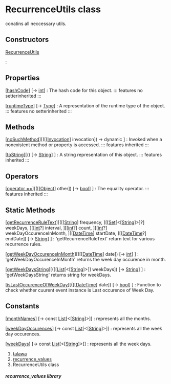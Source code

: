 
<div>

# RecurrenceUtils class

</div>


conatins all neccessary utils.



## Constructors

[RecurrenceUtils](../constants_recurrence_values/RecurrenceUtils/RecurrenceUtils.md)

:   



## Properties

[[hashCode](https://api.flutter.dev/flutter/dart-core/Object/hashCode.html)] [→ [int](https://api.flutter.dev/flutter/dart-core/int-class.html)]
:   The hash code for this object.
    ::: features
    no setterinherited
    :::

[[runtimeType](https://api.flutter.dev/flutter/dart-core/Object/runtimeType.html)] [→ [Type](https://api.flutter.dev/flutter/dart-core/Type-class.html)]
:   A representation of the runtime type of the object.
    ::: features
    no setterinherited
    :::



## Methods

[[noSuchMethod](https://api.flutter.dev/flutter/dart-core/Object/noSuchMethod.html)][([[[Invocation](https://api.flutter.dev/flutter/dart-core/Invocation-class.md)] invocation]) → dynamic ]
:   Invoked when a nonexistent method or property is accessed.
    ::: features
    inherited
    :::

[[toString](https://api.flutter.dev/flutter/dart-core/Object/toString.html)][() [→ [String](https://api.flutter.dev/flutter/dart-core/String-class.html)] ]
:   A string representation of this object.
    ::: features
    inherited
    :::



## Operators

[[operator ==](https://api.flutter.dev/flutter/dart-core/Object/operator_equals.html)][([[[Object](https://api.flutter.dev/flutter/dart-core/Object-class.md)] other]) [→ [bool](https://api.flutter.dev/flutter/dart-core/bool-class.html)] ]
:   The equality operator.
    ::: features
    inherited
    :::



## Static Methods

[[getRecurrenceRuleText](../constants_recurrence_values/RecurrenceUtils/getRecurrenceRuleText.md)][([[[String](https://api.flutter.dev/flutter/dart-core/String-class.md)] frequency, ][[[Set](https://api.flutter.dev/flutter/dart-core/Set-class.html)[\<[[String](https://api.flutter.dev/flutter/dart-core/String-class.html)]\>]?] weekDays, ][[[int](https://api.flutter.dev/flutter/dart-core/int-class.html)?] interval, ][[[int](https://api.flutter.dev/flutter/dart-core/int-class.html)?] count, ][[[int](https://api.flutter.dev/flutter/dart-core/int-class.html)?] weekDayOccurenceInMonth, ][[[DateTime](https://api.flutter.dev/flutter/dart-core/DateTime-class.html)] startDate, ][[[DateTime](https://api.flutter.dev/flutter/dart-core/DateTime-class.html)?] endDate]) [→ [String](https://api.flutter.dev/flutter/dart-core/String-class.html)] ]
:   \'getRecurrenceRuleText\' return text for various recurrence rules.

[[getWeekDayOccurenceInMonth](../constants_recurrence_values/RecurrenceUtils/getWeekDayOccurenceInMonth.md)][([[[DateTime](https://api.flutter.dev/flutter/dart-core/DateTime-class.md)] date]) [→ [int](https://api.flutter.dev/flutter/dart-core/int-class.html)] ]
:   \'getWeekDayOccurenceInMonth\' returns the week day occurence in
    month.

[[getWeekDaysString](../constants_recurrence_values/RecurrenceUtils/getWeekDaysString.md)][([[[List](https://api.flutter.dev/flutter/dart-core/List-class.md)[\<[[String](https://api.flutter.dev/flutter/dart-core/String-class.html)]\>]] weekDays]) [→ [String](https://api.flutter.dev/flutter/dart-core/String-class.html)] ]
:   \'getWeekDaysString\' returns string for weekDays.

[[isLastOccurenceOfWeekDay](../constants_recurrence_values/RecurrenceUtils/isLastOccurenceOfWeekDay.md)][([[[DateTime](https://api.flutter.dev/flutter/dart-core/DateTime-class.md)] date]) [→ [bool](https://api.flutter.dev/flutter/dart-core/bool-class.html)] ]
:   Function to check whether cuurent event instance is Last occurence
    of Week Day.



## Constants

[[monthNames](../constants_recurrence_values/RecurrenceUtils/monthNames-constant.md)] [→ const [List](https://api.flutter.dev/flutter/dart-core/List-class.html)[\<[[String](https://api.flutter.dev/flutter/dart-core/String-class.html)]\>]]
:   represents all the months.

[[weekDayOccurences](../constants_recurrence_values/RecurrenceUtils/weekDayOccurences-constant.md)] [→ const [List](https://api.flutter.dev/flutter/dart-core/List-class.html)[\<[[String](https://api.flutter.dev/flutter/dart-core/String-class.html)]\>]]
:   represents all the week day occurences.

[[weekDays](../constants_recurrence_values/RecurrenceUtils/weekDays-constant.md)] [→ const [List](https://api.flutter.dev/flutter/dart-core/List-class.html)[\<[[String](https://api.flutter.dev/flutter/dart-core/String-class.html)]\>]]
:   represents all the week days.







1.  [talawa](../index.md)
2.  [recurrence_values](../constants_recurrence_values/)
3.  RecurrenceUtils class

##### recurrence_values library







